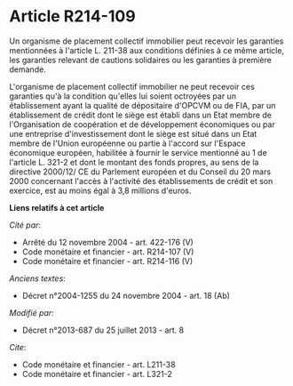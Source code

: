 # Article R214-109

Un organisme de placement collectif immobilier peut recevoir les garanties mentionnées à l'article L. 211-38 aux conditions
définies à ce même article, les garanties relevant de cautions solidaires ou les garanties à première demande. 

L'organisme de placement collectif immobilier ne peut recevoir ces garanties qu'à la condition qu'elles lui soient octroyées
par un établissement ayant la qualité de dépositaire d'OPCVM ou de FIA, par un établissement de crédit dont le siège est
établi dans un Etat membre de l'Organisation de coopération et de développement économiques ou par une entreprise
d'investissement dont le siège est situé dans un Etat membre de l'Union européenne ou partie à l'accord sur l'Espace
économique européen, habilitée à fournir le service mentionné au 1 de l'article L. 321-2 et dont le montant des fonds
propres, au sens de la directive 2000/12/ CE du Parlement européen et du Conseil du 20 mars 2000 concernant l'accès à
l'activité des établissements de crédit et son exercice, est au moins égal à 3,8 millions d'euros.

**Liens relatifs à cet article**

_Cité par_:

  - Arrêté du 12 novembre 2004 - art. 422-176 (V)
  - Code monétaire et financier - art. R214-107 (V)
  - Code monétaire et financier - art. R214-116 (V)

_Anciens textes_:

  - Décret n°2004-1255 du 24 novembre 2004 - art. 18 (Ab)

_Modifié par_:

  - Décret n°2013-687 du 25 juillet 2013 - art. 8

_Cite_:

  - Code monétaire et financier - art. L211-38
  - Code monétaire et financier - art. L321-2
